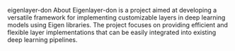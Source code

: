 


eigenlayer-don
About
Eigenlayer-don is a project aimed at developing a versatile framework for implementing customizable layers in deep learning models using Eigen libraries. The project focuses on providing efficient and flexible layer implementations that can be easily integrated into existing deep learning pipelines.
